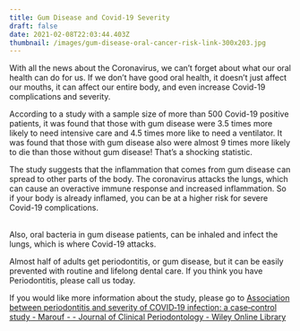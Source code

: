 ```yaml
---
title: Gum Disease and Covid-19 Severity
draft: false
date: 2021-02-08T22:03:44.403Z
thumbnail: /images/gum-disease-oral-cancer-risk-link-300x203.jpg
---
```

With all the news about the Coronavirus, we can’t forget about what our oral health can do for us. If we don’t have good oral health, it doesn’t just affect our mouths, it can affect our entire body, and even increase Covid-19 complications and severity. 


According to a[](https://onlinelibrary.wiley.com/doi/10.1111/jcpe.13435) study with a sample size of more than 500 Covid-19 positive patients, it was found that those with gum disease were 3.5 times more likely to need intensive care and 4.5 times more like to need a ventilator. It was found that those with gum disease also were almost 9 times more likely to die than those without gum disease! That’s a shocking statistic. 

 The study suggests that the inflammation that comes from gum disease can spread to other parts of the body. The coronavirus attacks the lungs, which can cause an overactive immune response and increased inflammation. So if your body is already inflamed, you can be at a higher risk for severe Covid-19 complications.

\
Also, oral bacteria in gum disease patients, can be inhaled and infect the lungs, which is where Covid-19 attacks. 

 Almost half of adults get periodontitis, or gum disease, but it can be easily prevented with routine and lifelong dental care. If you think you have Periodontitis, please call us today. 


 If you would like more information about the study, please go to [Association between periodontitis and severity of COVID‐19 infection: a case‐control study - Marouf -  - Journal of Clinical Periodontology - Wiley Online Library](https://onlinelibrary.wiley.com/doi/10.1111/jcpe.13435)